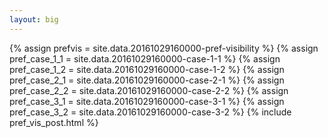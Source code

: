 ```yaml
---
layout: big
---
```

{% assign prefvis = site.data.20161029160000-pref-visibility %}
{% assign pref_case_1_1 = site.data.20161029160000-case-1-1 %}
{% assign pref_case_1_2 = site.data.20161029160000-case-1-2 %}
{% assign pref_case_2_1 = site.data.20161029160000-case-2-1 %}
{% assign pref_case_2_2 = site.data.20161029160000-case-2-2 %}
{% assign pref_case_3_1 = site.data.20161029160000-case-3-1 %}
{% assign pref_case_3_2 = site.data.20161029160000-case-3-2 %}
{% include pref_vis_post.html %}
